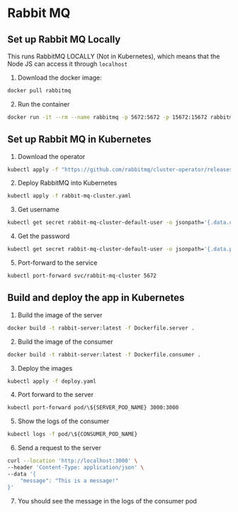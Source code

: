 # Rabbit MQ

## Set up Rabbit MQ Locally

This runs RabbitMQ LOCALLY (Not in Kubernetes), which means that the Node JS can access it through `localhost`

1. Download the docker image:

```bash
docker pull rabbitmq
```

2. Run the container

```bash
docker run -it --rm --name rabbitmq -p 5672:5672 -p 15672:15672 rabbitmq:4.0-management
```

## Set up Rabbit MQ in Kubernetes

1. Download the operator

```bash
kubectl apply -f "https://github.com/rabbitmq/cluster-operator/releases/latest/download/cluster-operator.yml"
```

2. Deploy RabbitMQ into Kubernetes

```bash
kubectl apply -f rabbit-mq-cluster.yaml
```

3. Get username

```bash
kubectl get secret rabbit-mq-cluster-default-user -o jsonpath='{.data.username}' | base64 --decode
```

4. Get the password

```bash
kubectl get secret rabbit-mq-cluster-default-user -o jsonpath='{.data.password}' | base64 --decode
```

5. Port-forward to the service

```bash
kubectl port-forward svc/rabbit-mq-cluster 5672
```

## Build and deploy the app in Kubernetes

1. Build the image of the server

```bash
docker build -t rabbit-server:latest -f Dockerfile.server .
```

2. Build the image of the consumer

```bash
docker build -t rabbit-server:latest -f Dockerfile.consumer .
```

3. Deploy the images

```bash
kubectl apply -f deploy.yaml
```

4. Port forward to the server

```bash
kubectl port-forward pod/\${SERVER_POD_NAME} 3000:3000 
```

5. Show the logs of the consumer

```bash
kubectl logs -f pod/\${CONSUMER_POD_NAME}
```

6. Send a request to the server

```bash
curl --location 'http://localhost:3000' \
--header 'Content-Type: application/json' \
--data '{
    "message": "This is a message!"
}'
```

7. You should see the message in the logs of the consumer pod